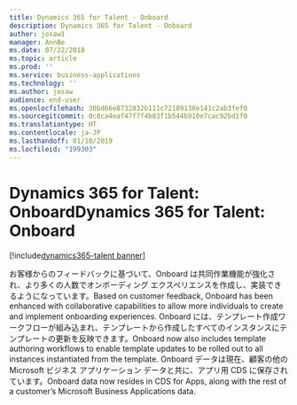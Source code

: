 ```yaml
---
title: Dynamics 365 for Talent - Onboard
description: Dynamics 365 for Talent - Onboard
author: josaw1
manager: AnnBe
ms.date: 07/22/2018
ms.topic: article
ms.prod: ''
ms.service: business-applications
ms.technology: ''
ms.author: josaw
audience: end-user
ms.openlocfilehash: 30bd66e8732832b111c72189138e141c2ab3fef0
ms.sourcegitcommit: 0c8ca4eaf47f7f4b83f1b544b910e7cac92bd1f0
ms.translationtype: HT
ms.contentlocale: ja-JP
ms.lasthandoff: 01/10/2019
ms.locfileid: "199303"
---
```

#  <a name="dynamics365-for-talent-onboard"></a><span data-ttu-id="222a3-103">Dynamics 365 for Talent: Onboard</span><span class="sxs-lookup"><span data-stu-id="222a3-103">Dynamics 365 for Talent: Onboard</span></span>

[!include[dynamics365-talent banner](../../includes/dynamics365-talent.md)]



<span data-ttu-id="222a3-104">お客様からのフィードバックに基づいて、Onboard は共同作業機能が強化され、より多くの人数でオンボーディング エクスペリエンスを作成し、実装できるようになっています。</span><span class="sxs-lookup"><span data-stu-id="222a3-104">Based on customer feedback, Onboard has been enhanced with collaborative capabilities to allow more individuals to create and implement onboarding experiences.</span></span> <span data-ttu-id="222a3-105">Onboard には、テンプレート作成ワークフローが組み込まれ、テンプレートから作成したすべてのインスタンスにテンプレートの更新を反映できます。</span><span class="sxs-lookup"><span data-stu-id="222a3-105">Onboard now also includes template authoring workflows to enable template updates to be rolled out to all instances instantiated from the template.</span></span> <span data-ttu-id="222a3-106">Onboard データは現在、顧客の他の Microsoft ビジネス アプリケーション データと共に、アプリ用 CDS に保存されています。</span><span class="sxs-lookup"><span data-stu-id="222a3-106">Onboard data now resides in CDS for Apps, along with the rest of a customer’s Microsoft Business Applications data.</span></span> 

